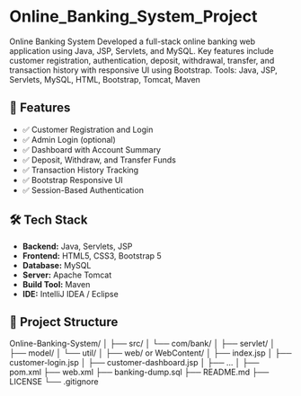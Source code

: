 # Online_Banking_System_Project
Online Banking System Developed a full-stack online banking web application using Java, JSP, Servlets, and MySQL. Key features include customer registration, authentication, deposit, withdrawal, transfer, and transaction history with responsive UI using Bootstrap.  Tools: Java, JSP, Servlets, MySQL, HTML, Bootstrap, Tomcat, Maven

## 🚀 Features

- ✅ Customer Registration and Login
- ✅ Admin Login (optional)
- ✅ Dashboard with Account Summary
- ✅ Deposit, Withdraw, and Transfer Funds
- ✅ Transaction History Tracking
- ✅ Bootstrap Responsive UI
- ✅ Session-Based Authentication

## 🛠️ Tech Stack

- **Backend:** Java, Servlets, JSP
- **Frontend:** HTML5, CSS3, Bootstrap 5
- **Database:** MySQL
- **Server:** Apache Tomcat
- **Build Tool:** Maven
- **IDE:** IntelliJ IDEA / Eclipse

## 📂 Project Structure
Online-Banking-System/
│
├── src/
│ └── com/bank/
│ ├── servlet/
│ ├── model/
│ └── util/
│
├── web/ or WebContent/
│ ├── index.jsp
│ ├── customer-login.jsp
│ ├── customer-dashboard.jsp
│ ├── ...
│
├── pom.xml
├── web.xml
├── banking-dump.sql
├── README.md
├── LICENSE
└── .gitignore

